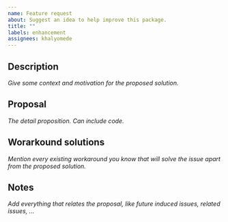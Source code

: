 ```yaml
---
name: Feature request
about: Suggest an idea to help improve this package.
title: ""
labels: enhancement
assignees: khalyomede
---
```


## Description

_Give some context and motivation for the proposed solution._

## Proposal

_The detail proposition. Can include code._

## Worarkound solutions

_Mention every existing workaround you know that will solve the issue apart from the proposed solution._

## Notes

_Add everything that relates the proposal, like future induced issues, related issues, ..._
